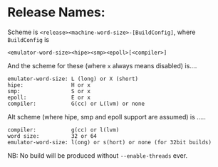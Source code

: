 # Release Names:

Scheme is `<release><machine-word-size>-[BuildConfig]`, where `BuildConfig` is

    <emulator-word-size><hipe><smp><epoll>[<compiler>]

And the scheme for these (where `x` always means disabled) is....

    emulator-word-size: L (long) or X (short)
    hipe:               H or x
    smp:                S or x
    epoll:              E or x
    compiler:           G(cc) or L(lvm) or none

Alt scheme (where hipe, smp and epoll support are assumed) is .....

    compiler:           g(cc) or l(lvm)
    word size:          32 or 64
    emulator-word-size: l(ong) or s(hort) or none (for 32bit builds)



NB: No build will be produced without `--enable-threads` ever.
